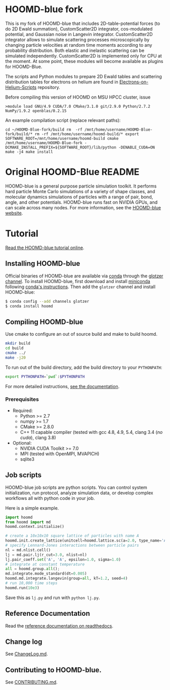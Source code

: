 # HOOMD-blue fork
This is my fork of HOOMD-blue that includes 2D-table-potential forces (to do 2D Ewald summation), CustomScatter2D integrator, cos-modulated potential, 
and Gaussian noise in Langevin integrator. CustomScatter2D integrator allows to simulate scattering processes microscopically by changing particle velocities at random time moments according to any
probability distribution. Both elastic and inelastic scattering can be simulated independently. CustomScatter2D is implemented only for CPU at the moment. 
At some point, these modules will become available as plugins for HOOMD-Blue.

The scripts and Python modules to prepare 2D Ewald tables and scattering distribution tables for electrons on helium are found in
 [Electrons-on-Helium-Scripts](https://github.com/kmoskovtsev/Electrons-on-Helium-Scripts) repository.

Before compiling this version of HOOMD on MSU HPCC cluster, issue

`>module load GNU/4.9 CUDA/7.0 CMake/3.1.0 git/2.9.0 Python/2.7.2 NumPy/1.9.2 openblas/0.2.15` 

An example compilation script (replace relevant paths):

`cd ~/HOOMD-Blue-fork/build
rm  -rf /mnt/home/username/HOOMD-Blue-fork/build/*
rm -rf /mnt/home/username/hoomd-build/*
export SOFTWARE_ROOT=/mnt/home/username/hoomd-build
cmake /mnt/home/username/HOOMD-Blue-fork -DCMAKE_INSTALL_PREFIX=${SOFTWARE_ROOT}/lib/python -DENABLE_CUDA=ON
make -j4
make install`


 
# Original HOOMD-Blue README
HOOMD-blue is a general purpose particle simulation toolkit. It performs hard particle Monte Carlo simulations
of a variety of shape classes, and molecular dynamics simulations of particles with a range of pair, bond, angle,
and other potentials. HOOMD-blue runs fast on NVIDIA GPUs, and can scale across
many nodes. For more information, see the [HOOMD-blue website](http://glotzerlab.engin.umich.edu/hoomd-blue).

# Tutorial

[Read the HOOMD-blue tutorial online](http://nbviewer.jupyter.org/github/joaander/hoomd-examples/blob/master/index.ipynb).

## Installing HOOMD-blue

Official binaries of HOOMD-blue are available via [conda](http://conda.pydata.org/docs/) through
the [glotzer channel](https://anaconda.org/glotzer).
To install HOOMD-blue, first download and install
[miniconda](http://conda.pydata.org/miniconda.html) following [conda's instructions](http://conda.pydata.org/docs/install/quick.html).
Then add the `glotzer` channel and install HOOMD-blue:

```bash
$ conda config --add channels glotzer
$ conda install hoomd
```

## Compiling HOOMD-blue

Use cmake to configure an out of source build and make to build hoomd.

```bash
mkdir build
cd build
cmake ../
make -j20
```

To run out of the build directory, add the build directory to your `PYTHONPATH`:

```bash
export PYTHONPATH=`pwd`:$PYTHONPATH
```

For more detailed instructions, [see the documentation](http://hoomd-blue.readthedocs.io/en/stable/compiling.html).

### Prerequisites

 * Required:
     * Python >= 2.7
     * numpy >= 1.7
     * CMake >= 2.8.0
     * C++ 11 capable compiler (tested with gcc 4.8, 4.9, 5.4, clang 3.4 (*no cuda*), clang 3.8)
 * Optional:
     * NVIDIA CUDA Toolkit >= 7.0
     * MPI (tested with OpenMPI, MVAPICH)
     * sqlite3

## Job scripts

HOOMD-blue job scripts are python scripts. You can control system initialization, run protocol, analyze simulation data,
or develop complex workflows all with python code in your job.

Here is a simple example.

```python
import hoomd
from hoomd import md
hoomd.context.initialize()

# create a 10x10x10 square lattice of particles with name A
hoomd.init.create_lattice(unitcell=hoomd.lattice.sc(a=2.0, type_name='A'), n=10)
# specify Lennard-Jones interactions between particle pairs
nl = md.nlist.cell()
lj = md.pair.lj(r_cut=3.0, nlist=nl)
lj.pair_coeff.set('A', 'A', epsilon=1.0, sigma=1.0)
# integrate at constant temperature
all = hoomd.group.all();
md.integrate.mode_standard(dt=0.005)
hoomd.md.integrate.langevin(group=all, kT=1.2, seed=4)
# run 10,000 time steps
hoomd.run(10e3)
```

Save this as `lj.py` and run with `python lj.py`.

## Reference Documentation

Read the [reference documentation on readthedocs](http://hoomd-blue.readthedocs.io).

## Change log

See [ChangeLog.md](ChangeLog.md).

## Contributing to HOOMD-blue.

See [CONTRIBUTING.md](CONTRIBUTING.md).

